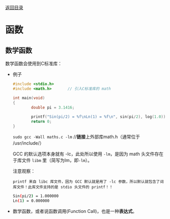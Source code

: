 [返回目录](/README.md)

函数
===========================


数学函数
----------

数学函数会使用到C标准库：
  
  - 例子
    
    ```c
    #include <stdio.h>
    #include <math.h>       // 引入C标准库的 math

    int main(void)
    {
            double pi = 3.1416;
            
            printf("Sin(pi/2) = %f\nLn(1) = %f\n", sin(pi/2), log(1.0));
            return 0;
    }
    ```
    
    `sudo gcc -Wall maths.c -lm`        //**链接**上外部库math.h（通常位于 /usr/include/）
    
    GCC 的默认选项本身就有 -lc，此处所以使用 `-lm`，是因为 math 头文件存在于库文件 `libm` 里（简写为lm，即`-lm`）。
      
      注意观察：
        
        printf 来自 libc 库文件，因为 GCC 默认就是用了 -lc 参数，所以默认就包含了词库文件！此库文件支持的是 stdio 头文件的 printf！！
    
    ```bash
    Sin(pi/2) = 1.000000
    Ln(1) = 0.000000
    ```
    
  - 数学函数，或者说函数调用(Function Call)，也是一种**表达式**。
